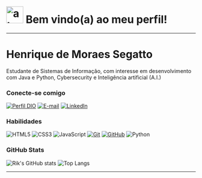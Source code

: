 <h1>
    <img width="45" alt="about" src="https://raw.github.com/elizarov/elizarov/master/about.png">
    <span> Bem vindo(a) ao meu perfil!</span>
</h1>

---

# Henrique de Moraes Segatto
Estudante de Sistemas de Informação, com interesse em desenvolvimento com Java e Python, Cybersecurity e Inteligência artificial (A.I.)

### Conecte-se comigo
[![Perfil DIO](https://img.shields.io/badge/-Meu%20Perfil%20na%20DIO-30A3DC?style=for-the-badge)](https://web.dio.me/users/riksegatto/)
[![E-mail](https://img.shields.io/badge/Gmail-000?style=for-the-badge&logo=gmail&logoColor=red)](mailto:riksegatto@gmail.com)
[![LinkedIn](https://img.shields.io/badge/-LinkedIn-000?style=for-the-badge&logo=linkedin&logoColor=30A3DC)](https://www.linkedin.com/in/henrique-de-moraes-segatto/)


### Habilidades
![HTML5](https://img.shields.io/badge/HTML-000?style=for-the-badge&logo=html5&logoColor=30A3DC)
![CSS3](https://img.shields.io/badge/CSS3-000?style=for-the-badge&logo=css3&logoColor=E94D5F)
![JavaScript](https://img.shields.io/badge/JavaScript-000?style=for-the-badge&logo=javascript&logoColor=30A3DC)
[![Git](https://img.shields.io/badge/Git-000?style=for-the-badge&logo=git&logoColor=E94D5F)](https://git-scm.com/doc) 
[![GitHub](https://img.shields.io/badge/GitHub-000?style=for-the-badge&logo=github&logoColor=30A3DC)](https://docs.github.com/)
![Python](https://img.shields.io/badge/Python-000?style=for-the-badge&logo=python&logoColor=green)&nbsp; 

### GitHub Stats
![Rik's GitHub stats](https://github-readme-stats.vercel.app/api?username=RikSeg&bg_color=000&show_icons=true&theme=transparent)
![Top Langs](https://github-readme-stats-git-masterrstaa-rickstaa.vercel.app/api/top-langs/?username=RikSeg&layout=compact&bg_color=000&show_icons=true&theme=transparent)




---

